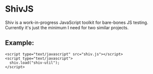 ShivJS
======

Shiv is a work-in-progress JavaScript toolkit for bare-bones JS testing. 
Currently it's just the minimum I need for two similar projects.

Example:
--------

    <script type="text/javascript" src="shiv.js"></script>
    <script type="text/javascript">
      shiv.load("shiv-util");
    </script>


